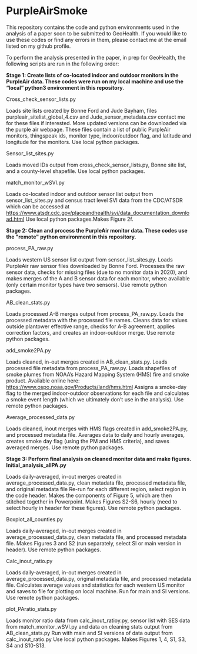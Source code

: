 # PurpleAirSmoke
This repository contains the code and python environments used in the analysis of a paper soon to be submitted to GeoHealth. If you would like to use these codes or find any errors in them, please contact me at the email listed on my github profile. 

To perform the analysis presented in the paper, in prep for GeoHealth, the following scripts are run in the following order:

**Stage 1: Create lists of co-located indoor and outdoor monitors in the PurpleAir data. These codes were run on my local machine and use the “local” python3 environment in this repository**.

Cross_check_sensor_lists.py

Loads site lists created by Bonne Ford and Jude Bayham, files purpleair_sitelist_global_4.csv and Jude_sensor_metadata.csv contact me for these files if interested. More updated versions can be downloaded via the purple air webpage. These files contain a list of public PurpleAir monitors, thingspeak ids, monitor type, indoor/outdoor flag, and latitude and longitude for the monitors. Use local python packages.

Sensor_list_sites.py

Loads moved IDs output from cross_check_sensor_lists.py, Bonne site list, and a county-level shapefile. Use local python packages.

match_monitor_wSVI.py

Loads co-located indoor and outdoor sensor list output from sensor_list_sites.py and census tract level SVI data from the CDC/ATSDR which can be accessed at https://www.atsdr.cdc.gov/placeandhealth/svi/data_documentation_download.html Use local python packages.Makes Figure 2f.

**Stage 2: Clean and process the PurpleAir monitor data. These codes use the "remote" python environment in this repository.**

process_PA_raw.py

Loads western US sensor list output from sensor_list_sites.py. Loads PurpleAir raw sensor files downloaded by Bonne Ford. Processes the raw sensor data, checks for missing files (due to no monitor data in 2020), and makes merges of the A and B sensor data for each monitor, where available (only certain monitor types have two sensors). Use remote python packages.

AB_clean_stats.py

Loads processed A-B merges output from process_PA_raw.py. Loads the processed metadata with the processed file names. Cleans data for values outside plantower effective range, checks for A-B agreement, applies correction factors, and creates an indoor-outdoor merge. Use remote python packages.

add_smoke2PA.py

Loads cleaned, in-out merges created in AB_clean_stats.py. Loads processed file metadata from process_PA_raw.py. Loads shapefiles of smoke plumes from NOAA’s Hazard Mapping System (HMS) fire and smoke product. Available online here: https://www.ospo.noaa.gov/Products/land/hms.html  Assigns a smoke-day flag to the merged indoor-outdoor observations for each file and calculates a smoke event length (which we ultimately don’t use in the analysis). Use remote python packages.

Average_processed_data.py

Loads cleaned, inout merges with HMS flags created in add_smoke2PA.py, and processed metadata file. Averages data to daily and hourly averages, creates smoke day flag (using the PM and HMS criteria), and saves averaged merges. Use remote python packages.

**Stage 3: Perform final analysis on cleaned monitor data and make figures.
Initial_analysis_allPA.py**

Loads daily-averaged, in-out merges created in average_processed_data.py, clean metadata file, processed metadata file, and original metadata file
Re-run for each different region, select region in the code header. Makes the components of Figure 5, which are then stitched together in Powerpoint.
Makes Figures S2-S6, hourly (need to select hourly in header for these figures). Use remote python packages.

Boxplot_all_counties.py

Loads daily-averaged, in-out merges created in average_processed_data.py, clean metadata file, and processed metadata file. Makes Figures 3 and S2 (run separately, select SI or main version in header). Use remote python packages.

Calc_inout_ratio.py

Loads daily-averaged, in-out merges created in average_processed_data.py, original metadata file, and processed metadata file. Calculates average values and statistics for each western US monitor and saves to file for plotting on local machine. Run for main and SI versions. Use remote python packages.

plot_PAratio_stats.py

Loads monitor ratio data from calc_inout_ratioy.py, sensor list with SES data from match_monitor_wSVI.py and data on cleaning stats output from AB_clean_stats.py
Run with main and SI versions of data output from calc_inout_ratio.py Use local python packages. Makes Figures 1, 4, S1, S3, S4 and S10-S13.
